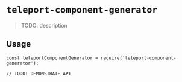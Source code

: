 # `teleport-component-generator`

> TODO: description

## Usage

```
const teleportComponentGenerator = require('teleport-component-generator');

// TODO: DEMONSTRATE API
```
